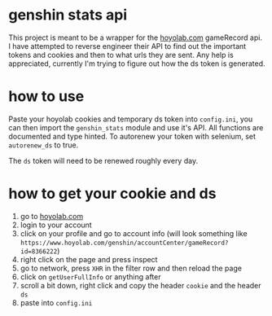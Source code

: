 # genshin stats api
This project is meant to be a wrapper for the [hoyolab.com](https://www.hoyolab.com/genshin/) gameRecord api.
I have attempted to reverse engineer their API to find out the important tokens and cookies and then to what urls they are sent.
Any help is appreciated, currently I'm trying to figure out how the ds token is generated.

# how to use
Paste your hoyolab cookies and temporary ds token into `config.ini`, you can then import the `genshin_stats` module and use it's API.
All functions are documented and type hinted.
To autorenew your token with selenium, set `autorenew_ds` to true.

The `ds` token will need to be renewed roughly every day.

# how to get your cookie and ds
1. go to [hoyolab.com](https://www.hoyolab.com/genshin/)
2. login to your account
3. click on your profile and go to account info (will look something like `https://www.hoyolab.com/genshin/accountCenter/gameRecord?id=8366222`)
4. right click on the page and press inspect
5. go to network, press `XHR` in the filter row and then reload the page
6. click on `getUserFullInfo` or anything after
7. scroll a bit down, right click and copy the header `cookie` and the header `ds`
8. paste into `config.ini`
